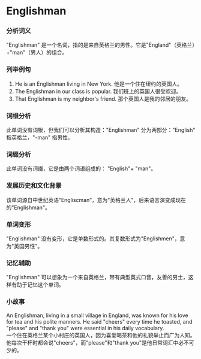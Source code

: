 # Englishman

### 分析词义

  

"Englishman" 是一个名词，指的是来自英格兰的男性。它是"England"（英格兰）+"man"（男人）的组合。

  

### 列举例句

  

1.  He is an Englishman living in New York. 他是一个住在纽约的英国人。
2.  The Englishman in our class is popular. 我们班上的英国人很受欢迎。
3.  That Englishman is my neighbor's friend. 那个英国人是我的邻居的朋友。

  

### 词根分析

  

此单词没有词根，但我们可以分析其构造："Englishman" 分为两部分："English" 指英格兰，"-man" 指男性。

  

### 词缀分析

  

此单词没有词缀，它是由两个词语组成的： "English"+ "man"。

  

### 发展历史和文化背景

  

该单词源自中世纪英语“Engliscman”，意为"英格兰人"，后来语言演变成现在的"Englishman"。

  

### 单词变形

  

"Englishman" 没有变形，它是单数形式的。其复数形式为"Englishmen"，意为"英国男性"。

  

### 记忆辅助

  

"Englishman" 可以想象为一个来自英格兰，带有典型英式口音，友善的男士，这样有助于记忆这个单词。

  

### 小故事

  

An Englishman, living in a small village in England, was known for his love for tea and his polite manners. He said "cheers" every time he toasted, and "please" and "thank you" were essential in his daily vocabulary.  
一个住在英格兰某个小村庄的英国人，因为喜爱喝茶和他的礼貌举止而广为人知。他每次干杯时都会说"cheers"，而"please"和"thank you"是他日常词汇中必不可少的。
